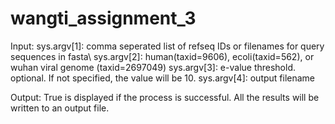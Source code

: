 # wangti_assignment_3
Input:
sys.argv[1]: comma seperated list of refseq IDs or filenames for query sequences in fasta\\
sys.argv[2]: human(taxid=9606), ecoli(taxid=562), or wuhan viral genome (taxid=2697049)
sys.argv[3]: e-value threshold. optional. If not specified, the value will be 10.
sys.argv[4]: output filename

Output: 
True is displayed if the process is successful.
All the results will be written to an output file.


